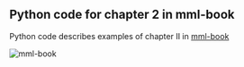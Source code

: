## Python code for chapter 2 in mml-book
Python code describes examples of chapter II in [mml-book](https://mml-book.github.io/)

![mml-book](https://i.pinimg.com/originals/52/50/19/52501982a77d86e74f381276d809b12c.jpg)